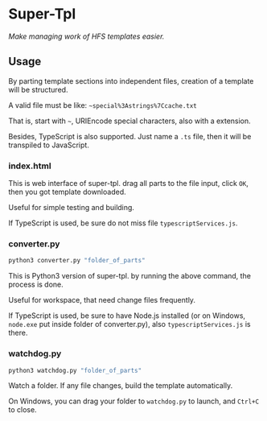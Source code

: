 # Super-Tpl
*Make managing work of HFS templates easier.*

## Usage
By parting template sections into independent files, creation of a template will be structured.

A valid file must be like: `~special%3Astrings%7Ccache.txt`

That is, start with `~`, URIEncode special characters, also with a extension.

Besides, TypeScript is also supported. Just name a `.ts` file, then it will be transpiled to JavaScript.

### index.html
This is web interface of super-tpl. drag all parts to the file input, click `OK`, then you got template downloaded.

Useful for simple testing and building.

If TypeScript is used, be sure do not miss file `typescriptServices.js`.

### converter.py
```bash
python3 converter.py "folder_of_parts"
```
This is Python3 version of super-tpl. by running the above command, the process is done.

Useful for workspace, that need change files frequently.

If TypeScript is used, be sure to have Node.js installed (or on Windows, `node.exe` put inside folder of converter.py), also `typescriptServices.js` is there.

### watchdog.py
```bash
python3 watchdog.py "folder_of_parts"
```
Watch a folder. If any file changes, build the template automatically.

On Windows, you can drag your folder to `watchdog.py` to launch, and `Ctrl+C` to close.
